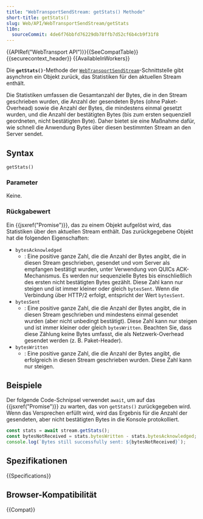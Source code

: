 ```yaml
---
title: "WebTransportSendStream: getStats() Methode"
short-title: getStats()
slug: Web/API/WebTransportSendStream/getStats
l10n:
  sourceCommit: 4de6f76bbfd76229db78ffb7d52cf6b4cb9f31f8
---
```


{{APIRef("WebTransport API")}}{{SeeCompatTable}}{{securecontext_header}} {{AvailableInWorkers}}

Die **`getStats()`**-Methode der [`WebTransportSendStream`](/de/docs/Web/API/WebTransportSendStream)-Schnittstelle gibt asynchron ein Objekt zurück, das Statistiken für den aktuellen Stream enthält.

Die Statistiken umfassen die Gesamtanzahl der Bytes, die in den Stream geschrieben wurden, die Anzahl der gesendeten Bytes (ohne Paket-Overhead) sowie die Anzahl der Bytes, die mindestens einmal gesetzt wurden, und die Anzahl der bestätigten Bytes (bis zum ersten sequenziell geordneten, nicht bestätigten Byte).
Daher bietet sie eine Maßnahme dafür, wie schnell die Anwendung Bytes über diesen bestimmten Stream an den Server sendet.

## Syntax

```js-nolint
getStats()
```

### Parameter

Keine.

### Rückgabewert

Ein {{jsxref("Promise")}}, das zu einem Objekt aufgelöst wird, das Statistiken über den aktuellen Stream enthält.
Das zurückgegebene Objekt hat die folgenden Eigenschaften:

- `bytesAcknowledged`
  - : Eine positive ganze Zahl, die die Anzahl der Bytes angibt, die in diesen Stream geschrieben, gesendet und vom Server als empfangen bestätigt wurden, unter Verwendung von QUICs ACK-Mechanismus.
    Es werden nur sequenzielle Bytes bis einschließlich des ersten nicht bestätigten Bytes gezählt.
    Diese Zahl kann nur steigen und ist immer kleiner oder gleich `bytesSent`.
    Wenn die Verbindung über HTTP/2 erfolgt, entspricht der Wert `bytesSent`.
- `bytesSent`
  - : Eine positive ganze Zahl, die die Anzahl der Bytes angibt, die in diesen Stream geschrieben und mindestens einmal gesendet wurden (aber nicht unbedingt bestätigt).
    Diese Zahl kann nur steigen und ist immer kleiner oder gleich `bytesWritten`.
    Beachten Sie, dass diese Zählung keine Bytes umfasst, die als Netzwerk-Overhead gesendet werden (z. B. Paket-Header).
- `bytesWritten`
  - : Eine positive ganze Zahl, die die Anzahl der Bytes angibt, die erfolgreich in diesen Stream geschrieben wurden.
    Diese Zahl kann nur steigen.

## Beispiele

Der folgende Code-Schnipsel verwendet `await`, um auf das {{jsxref("Promise")}} zu warten, das von `getStats()` zurückgegeben wird.
Wenn das Versprechen erfüllt wird, wird das Ergebnis für die Anzahl der gesendeten, aber nicht bestätigten Bytes in die Konsole protokolliert.

```js
const stats = await stream.getStats();
const bytesNotReceived = stats.bytesWritten - stats.bytesAcknowledged;
console.log(`Bytes still successfully sent: ${bytesNotReceived}`);
```

## Spezifikationen

{{Specifications}}

## Browser-Kompatibilität

{{Compat}}
